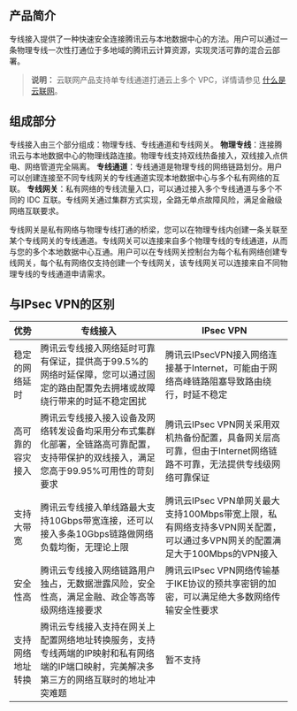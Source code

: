 ## 产品简介
专线接入提供了一种快速安全连接腾讯云与本地数据中心的方法。用户可以通过一条物理专线一次性打通位于多地域的腾讯云计算资源，实现灵活可靠的混合云部署。
>**说明：**
>云联网产品支持单专线通道打通云上多个 VPC，详情请参见 [什么是云联网](https://cloud.tencent.com/document/product/877/18675)。

## 组成部分
专线接入由三个部分组成：物理专线、专线通道和专线网关。
**物理专线**：连接腾讯云与本地数据中心的物理线路连接。物理专线支持双线热备接入，双线接入点供电、网络管道完全隔离。
**专线通道**：专线通道是物理专线的网络链路划分。用户可以创建连接至不同专线网关的专线通道实现本地数据中心与多个私有网络的互联。
**专线网关**：私有网络的专线流量入口，可以通过接入多个专线通道与多个不同的 IDC 互联。专线网关通过集群方式实现，全路无单点故障风险，满足金融级网络互联要求。

专线网关是私有网络与物理专线打通的桥梁，您可以在物理专线内创建一条关联至某个专线网关的专线通道。专线网关可以连接来自多个物理专线的专线通道，从而与您的多个本地数据中心互通。用户可以在专线网关控制台为每个私有网络创建专线网关，每个私有网络仅支持创建一个专线网关，该专线网关可以连接来自不同物理专线的专线通道申请需求。

## 与IPsec VPN的区别
| 优势 | 专线接入 | IPsec VPN |
|---------|---------|---------|
| 稳定的网络延时 | 腾讯云专线接入网络延时可靠有保证，提供高于99.5%的网络时延保障，您可以通过固定的路由配置免去拥堵或故障绕行带来的时延不稳定困扰 | 腾讯云IPsecVPN接入网络连接基于Internet，可能由于网络高峰链路阻塞导致路由绕行，时延不稳定 |
|高可靠的容灾接入|腾讯云专线接入接入设备及网络转发设备均采用分布式集群化部署，全链路高可靠配置，支持带保护的双线接入，满足您高于99.95%可用性的苛刻要求|腾讯云IPsec VPN网关采用双机热备份配置，具备网关层高可靠，但由于Internet网络链路不可靠，无法提供专线级网络可靠保证|
|支持大带宽|腾讯云专线接入单线路最大支持10Gbps带宽连接，还可以接入多条10Gbps链路做网络负载均衡，无理论上限|腾讯云IPsec VPN单网关最大支持100Mbps带宽上限，私有网络支持多VPN网关配置，可以通过多VPN网关的配置满足大于100Mbps的VPN接入|
|安全性高|腾讯云专线接入网络链路用户独占，无数据泄露风险，安全性高，满足金融、政企等高等级网络连接要求|腾讯云IPsec VPN网络传输基于IKE协议的预共享密钥的加密，可以满足绝大多数网络传输安全性要求|
|支持网络地址转换| 腾讯云专线接入支持在网关上配置网络地址转换服务，支持专线两端的IP映射和私有网络端的IP端口映射，完美解决多第三方的网络互联时的地址冲突难题|暂不支持|




